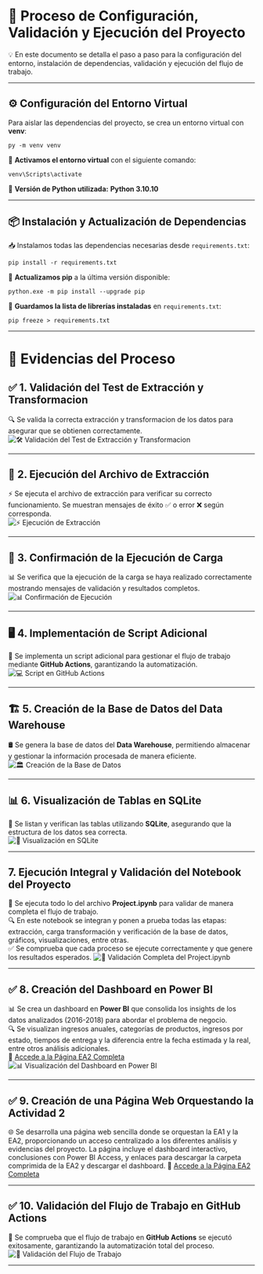 
# 🚀 Proceso de Configuración, Validación y Ejecución del Proyecto  


💡 En este documento se detalla el paso a paso para la configuración del entorno, instalación de dependencias, validación y ejecución del flujo de trabajo.  

---

## ⚙️ Configuración del Entorno Virtual  

Para aislar las dependencias del proyecto, se crea un entorno virtual con **venv**:  

```console
py -m venv venv
```

🔹 **Activamos el entorno virtual** con el siguiente comando:  

```console
venv\Scripts\activate
```

📌 **Versión de Python utilizada:** **Python 3.10.10**  

---

## 📦 Instalación y Actualización de Dependencias  

📥 Instalamos todas las dependencias necesarias desde `requirements.txt`:  

```console
pip install -r requirements.txt
```

📢 **Actualizamos pip** a la última versión disponible:  

```console
python.exe -m pip install --upgrade pip
```

📜 **Guardamos la lista de librerías instaladas** en `requirements.txt`:  

```console
pip freeze > requirements.txt
```

---

# 📸 Evidencias del Proceso  

## ✅ 1. Validación del Test de Extracción y Transformacion
🔍 Se valida la correcta extracción y transformacion de los datos para asegurar que se obtienen correctamente.  
![🛠 Validación del Test de Extracción y Transformacion](images/evidencias_img/test_extract_y_load.png)  

---

## 📂 2. Ejecución del Archivo de Extracción  
⚡ Se ejecuta el archivo de extracción para verificar su correcto funcionamiento. Se muestran mensajes de éxito ✅ o error ❌ según corresponda.  
![⚡ Ejecución de Extracción](images/evidencias_img/extract.png)  

---

## 🔄 3. Confirmación de la Ejecución de Carga   
📊 Se verifica que la ejecución de la carga se haya realizado correctamente mostrando mensajes de validación y resultados completos.  
![📊 Confirmación de Ejecución](images/evidencias_img/load.png)  

---

## 🖥 4. Implementación de Script Adicional  
📜 Se implementa un script adicional para gestionar el flujo de trabajo mediante **GitHub Actions**, garantizando la automatización.  
![💻 Script en GitHub Actions](images/evidencias_img/script.png)  

---

## 🏗 5. Creación de la Base de Datos del Data Warehouse  
🛢 Se genera la base de datos del **Data Warehouse**, permitiendo almacenar y gestionar la información procesada de manera eficiente.  
![🏛 Creación de la Base de Datos](images/evidencias_img/olist_db.png)  

---

## 📊 6. Visualización de Tablas en SQLite  
🔎 Se listan y verifican las tablas utilizando **SQLite**, asegurando que la estructura de los datos sea correcta.  
![📂 Visualización en SQLite](images/evidencias_img/sqlite.png)  

---

## 7. Ejecución Integral y Validación del Notebook del Proyecto
📓 Se ejecuta todo lo del archivo **Project.ipynb** para validar de manera completa el flujo de trabajo.  
🔍 En este notebook se integran y ponen a prueba todas las etapas: extracción, carga transformación y verificación de la base de datos, gráficos, visualizaciones, entre otras.  
✅ Se comprueba que cada proceso se ejecute correctamente y que genere los resultados esperados.
![📂 Validación Completa del Project.ipynb](images/evidencias_img/project.png)

---

## ✅ 8. Creación del Dashboard en Power BI  
📊 Se crea un dashboard en **Power BI** que consolida los insights de los datos analizados (2016-2018) para abordar el problema de negocio.  
🔍 Se visualizan ingresos anuales, categorías de productos, ingresos por estado, tiempos de entrega y la diferencia entre la fecha estimada y la real, entre otros análisis adicionales.  
🔗 [Accede a la Página EA2 Completa](https://alexis-machado.github.io/Pipeline-de-Datos-de-E-Commerce-Brasil/)  
![📊 Visualización del Dashboard en Power BI](images/evidencias_img/dashboard.png)

---

## ✅ 9. Creación de una Página Web Orquestando la Actividad 2
🌐 Se desarrolla una página web sencilla donde se orquestan la EA1 y la EA2, proporcionando un acceso centralizado a los diferentes análisis y evidencias del proyecto. La página incluye el dashboard interactivo, conclusiones con Power BI Access, y enlaces para descargar la carpeta comprimida de la EA2 y descargar el dashboard.
🔗 [Accede a la Página EA2 Completa](https://alexis-machado.github.io/Pipeline-de-Datos-de-E-Commerce-Brasil/) 

---

## ✅ 10. Validación del Flujo de Trabajo en GitHub Actions  
🚀 Se comprueba que el flujo de trabajo en **GitHub Actions** se ejecutó exitosamente, garantizando la automatización total del proceso.  
![🚀 Validación del Flujo de Trabajo](images/evidencias_img/workflow.png)  

---
